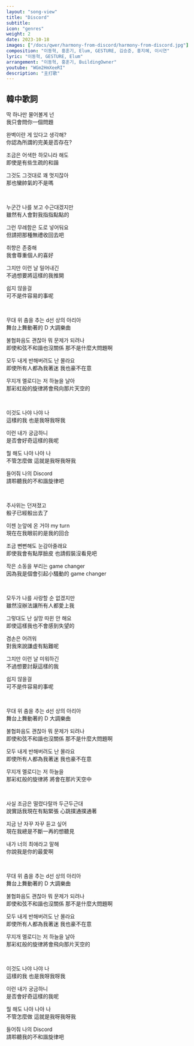 ```yaml
---
layout: "song-view"
title: "Discord"
subtitle:
icon: "genres"
weight: 2
date: 2023-10-18
images: ["/docs/qwer/harmony-from-discord/harmony-from-discord.jpg"]
composition: "이동혁, 홍훈기, Elum, GESTURE, 김승준, 홍지혜, 이시연"
lyric: "이동혁, GESTURE, Elum"
arrangement: "이동혁, 홍훈기, BuildingOwner"
youtube: "WGm2HmXeeRI"
description: "主打歌"
---
```


## 韓中歌詞

딱 하나만 물어볼게 넌  
我只會問你一個問題  

완벽이란 게 있다고 생각해?  
你認為所謂的完美是否存在?  

조금은 어색한 하모니라 해도  
即使是有些生疏的和諧  

그것도 그것대로 꽤 멋지잖아  
那也蠻帥氣的不是嗎  

<br>

누군간 나를 보고 수근대겠지만  
雖然有人會對我指指點點的  

그런 무례함은 도로 넣어둬요  
但請把那種無禮收回去吧  

취향은 존중해  
我會尊重個人的喜好  

그치만 이런 날 밀어내긴  
不過想要將這樣的我推開  

쉽지 않을걸  
可不是件容易的事呢  

<br>

무대 위 춤을 추는 d선 상의 아리아  
舞台上舞動著的 D 大調樂曲  

불협화음도 괜찮아 뭐 문제가 되려나  
即使和弦不和諧也沒關係 那不是什麼大問題啊  

모두 내게 반해버려도 난 몰라요  
即使所有人都為我著迷 我也豪不在意  

무지개 멜로디는 저 하늘을 날아  
那彩虹般的旋律將會飛向那片天空的  

<br>

이것도 나야 나야 나  
這樣的我 也是我呀我呀我  

이런 내가 궁금하니  
是否會好奇這樣的我呢  

뭘 해도 나야 나야 나  
不管怎麼做 這就是我呀我呀我  

들어줘 나의 Discord  
請聆聽我的不和諧旋律吧  

<br>

주사위는 던져졌고  
骰子已經骰出去了  

이젠 눈앞에 온 거야 my turn  
現在在我眼前的是我的回合  

조금 뻔뻔해도 눈감아줄래요  
即使我會有點厚臉皮 也請假裝沒看見吧  

작은 소동을 부리는 game changer  
因為我是個會引起小騷動的 game changer  

<br>

모두가 나를 사랑할 순 없겠지만  
雖然沒辦法讓所有人都愛上我  

그렇대도 난 실망 따윈 안 해요  
即使這樣我也不會感到失望的  

겸손은 어려워  
對我來說謙虛有點難呢  

그치만 이런 날 미워하긴  
不過想要討厭這樣的我  

쉽지 않을걸  
可不是件容易的事呢  

<br>

무대 위 춤을 추는 d선 상의 아리아  
舞台上舞動著的 D 大調樂曲  

불협화음도 괜찮아 뭐 문제가 되려나  
即使和弦不和諧也沒關係 那不是什麼大問題啊  

모두 내게 반해버려도 난 몰라요  
即使所有人都為我著迷 我也豪不在意  

무지개 멜로디는 저 하늘을  
那彩虹般的旋律將 將會在那片天空中  

<br>

사실 조금은 떨렸다랄까 두근두근대  
說實話我現在有點緊張 心跳撲通撲通著  

지금 난 자꾸 자꾸 듣고 싶어  
現在我總是不斷一再的想聽見  

내가 너의 최애라고 말해  
你說我是你的最愛啊  

<br>

무대 위 춤을 추는 d선 상의 아리아  
舞台上舞動著的 D 大調樂曲  

불협화음도 괜찮아 뭐 문제가 되려나  
即使和弦不和諧也沒關係 那不是什麼大問題啊  

모두 내게 반해버려도 난 몰라요  
即使所有人都為我著迷 我也豪不在意  

무지개 멜로디는 저 하늘을 날아  
那彩虹般的旋律將會飛向那片天空的  

<br>

이것도 나야 나야 나  
這樣的我 也是我呀我呀我  

이런 내가 궁금하니  
是否會好奇這樣的我呢  

뭘 해도 나야 나야 나  
不管怎麼做 這就是我呀我呀我  

들어줘 나의 Discord  
請聆聽我的不和諧旋律吧  
